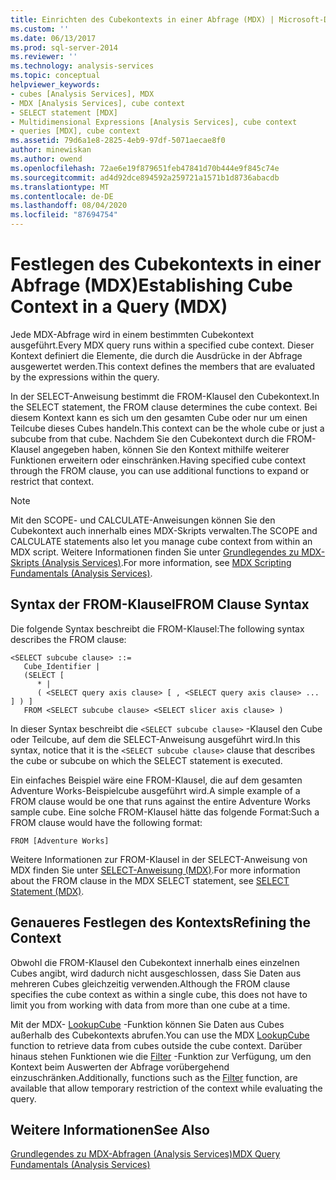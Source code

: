 ```yaml
---
title: Einrichten des Cubekontexts in einer Abfrage (MDX) | Microsoft-Dokumentation
ms.custom: ''
ms.date: 06/13/2017
ms.prod: sql-server-2014
ms.reviewer: ''
ms.technology: analysis-services
ms.topic: conceptual
helpviewer_keywords:
- cubes [Analysis Services], MDX
- MDX [Analysis Services], cube context
- SELECT statement [MDX]
- Multidimensional Expressions [Analysis Services], cube context
- queries [MDX], cube context
ms.assetid: 79d6a1e8-2825-4eb9-97df-5071aecae8f0
author: minewiskan
ms.author: owend
ms.openlocfilehash: 72ae6e19f879651feb47841d70b444e9f845c74e
ms.sourcegitcommit: ad4d92dce894592a259721a1571b1d8736abacdb
ms.translationtype: MT
ms.contentlocale: de-DE
ms.lasthandoff: 08/04/2020
ms.locfileid: "87694754"
---
```

# <a name="establishing-cube-context-in-a-query-mdx"></a><span data-ttu-id="87719-102">Festlegen des Cubekontexts in einer Abfrage (MDX)</span><span class="sxs-lookup"><span data-stu-id="87719-102">Establishing Cube Context in a Query (MDX)</span></span>
  <span data-ttu-id="87719-103">Jede MDX-Abfrage wird in einem bestimmten Cubekontext ausgeführt.</span><span class="sxs-lookup"><span data-stu-id="87719-103">Every MDX query runs within a specified cube context.</span></span> <span data-ttu-id="87719-104">Dieser Kontext definiert die Elemente, die durch die Ausdrücke in der Abfrage ausgewertet werden.</span><span class="sxs-lookup"><span data-stu-id="87719-104">This context defines the members that are evaluated by the expressions within the query.</span></span>  
  
 <span data-ttu-id="87719-105">In der SELECT-Anweisung bestimmt die FROM-Klausel den Cubekontext.</span><span class="sxs-lookup"><span data-stu-id="87719-105">In the SELECT statement, the FROM clause determines the cube context.</span></span> <span data-ttu-id="87719-106">Bei diesem Kontext kann es sich um den gesamten Cube oder nur um einen Teilcube dieses Cubes handeln.</span><span class="sxs-lookup"><span data-stu-id="87719-106">This context can be the whole cube or just a subcube from that cube.</span></span> <span data-ttu-id="87719-107">Nachdem Sie den Cubekontext durch die FROM-Klausel angegeben haben, können Sie den Kontext mithilfe weiterer Funktionen erweitern oder einschränken.</span><span class="sxs-lookup"><span data-stu-id="87719-107">Having specified cube context through the FROM clause, you can use additional functions to expand or restrict that context.</span></span>  
  
> [!NOTE]  
>  <span data-ttu-id="87719-108">Mit den SCOPE- und CALCULATE-Anweisungen können Sie den Cubekontext auch innerhalb eines MDX-Skripts verwalten.</span><span class="sxs-lookup"><span data-stu-id="87719-108">The SCOPE and CALCULATE statements also let you manage cube context from within an MDX script.</span></span> <span data-ttu-id="87719-109">Weitere Informationen finden Sie unter [Grundlegendes zu MDX-Skripts &#40;Analysis Services&#41;](mdx-scripting-fundamentals-analysis-services.md).</span><span class="sxs-lookup"><span data-stu-id="87719-109">For more information, see [MDX Scripting Fundamentals &#40;Analysis Services&#41;](mdx-scripting-fundamentals-analysis-services.md).</span></span>  
  
## <a name="from-clause-syntax"></a><span data-ttu-id="87719-110">Syntax der FROM-Klausel</span><span class="sxs-lookup"><span data-stu-id="87719-110">FROM Clause Syntax</span></span>  
 <span data-ttu-id="87719-111">Die folgende Syntax beschreibt die FROM-Klausel:</span><span class="sxs-lookup"><span data-stu-id="87719-111">The following syntax describes the FROM clause:</span></span>  
  
```  
<SELECT subcube clause> ::=  
   Cube_Identifier |   
   (SELECT [  
      * |   
      ( <SELECT query axis clause> [ , <SELECT query axis clause> ... ] ) ]   
   FROM <SELECT subcube clause> <SELECT slicer axis clause> )  
```  
  
 <span data-ttu-id="87719-112">In dieser Syntax beschreibt die `<SELECT subcube clause>` -Klausel den Cube oder Teilcube, auf dem die SELECT-Anweisung ausgeführt wird.</span><span class="sxs-lookup"><span data-stu-id="87719-112">In this syntax, notice that it is the `<SELECT subcube clause>` clause that describes the cube or subcube on which the SELECT statement is executed.</span></span>  
  
 <span data-ttu-id="87719-113">Ein einfaches Beispiel wäre eine FROM-Klausel, die auf dem gesamten Adventure Works-Beispielcube ausgeführt wird.</span><span class="sxs-lookup"><span data-stu-id="87719-113">A simple example of a FROM clause would be one that runs against the entire Adventure Works sample cube.</span></span> <span data-ttu-id="87719-114">Eine solche FROM-Klausel hätte das folgende Format:</span><span class="sxs-lookup"><span data-stu-id="87719-114">Such a FROM clause would have the following format:</span></span>  
  
```  
FROM [Adventure Works]  
```  
  
 <span data-ttu-id="87719-115">Weitere Informationen zur FROM-Klausel in der SELECT-Anweisung von MDX finden Sie unter [SELECT-Anweisung &#40;MDX&#41;](/sql/mdx/mdx-data-manipulation-select).</span><span class="sxs-lookup"><span data-stu-id="87719-115">For more information about the FROM clause in the MDX SELECT statement, see [SELECT Statement &#40;MDX&#41;](/sql/mdx/mdx-data-manipulation-select).</span></span>  
  
## <a name="refining-the-context"></a><span data-ttu-id="87719-116">Genaueres Festlegen des Kontexts</span><span class="sxs-lookup"><span data-stu-id="87719-116">Refining the Context</span></span>  
 <span data-ttu-id="87719-117">Obwohl die FROM-Klausel den Cubekontext innerhalb eines einzelnen Cubes angibt, wird dadurch nicht ausgeschlossen, dass Sie Daten aus mehreren Cubes gleichzeitig verwenden.</span><span class="sxs-lookup"><span data-stu-id="87719-117">Although the FROM clause specifies the cube context as within a single cube, this does not have to limit you from working with data from more than one cube at a time.</span></span>  
  
 <span data-ttu-id="87719-118">Mit der MDX- [LookupCube](/sql/mdx/lookupcube-mdx) -Funktion können Sie Daten aus Cubes außerhalb des Cubekontexts abrufen.</span><span class="sxs-lookup"><span data-stu-id="87719-118">You can use the MDX [LookupCube](/sql/mdx/lookupcube-mdx) function to retrieve data from cubes outside the cube context.</span></span> <span data-ttu-id="87719-119">Darüber hinaus stehen Funktionen wie die [Filter](/sql/mdx/filter-mdx) -Funktion zur Verfügung, um den Kontext beim Auswerten der Abfrage vorübergehend einzuschränken.</span><span class="sxs-lookup"><span data-stu-id="87719-119">Additionally, functions such as the [Filter](/sql/mdx/filter-mdx) function, are available that allow temporary restriction of the context while evaluating the query.</span></span>  
  
## <a name="see-also"></a><span data-ttu-id="87719-120">Weitere Informationen</span><span class="sxs-lookup"><span data-stu-id="87719-120">See Also</span></span>  
 [<span data-ttu-id="87719-121">Grundlegendes zu MDX-Abfragen &#40;Analysis Services&#41;</span><span class="sxs-lookup"><span data-stu-id="87719-121">MDX Query Fundamentals &#40;Analysis Services&#41;</span></span>](mdx-query-fundamentals-analysis-services.md)  
  
  
